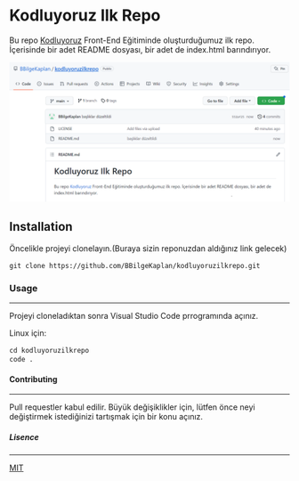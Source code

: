 # Kodluyoruz Ilk Repo

Bu repo [Kodluyoruz](https://kodluyoruz.org) Front-End Eğitiminde oluşturduğumuz ilk repo. İçerisinde bir adet README dosyası, bir adet de index.html barındırıyor.

![](https://github.com/BBilgeKaplan/kodluyoruzilkrepo/blob/main/Ekran%20Al%C4%B1nt%C4%B1s%C4%B1.PNG)


## Installation

Öncelikle projeyi clonelayın.(Buraya sizin reponuzdan aldığınız link gelecek)


```
git clone https://github.com/BBilgeKaplan/kodluyoruzilkrepo.git
```


### Usage
---

Projeyi cloneladıktan sonra Visual Studio Code prrogramında açınız.

Linux için:


```
cd kodluyoruzilkrepo
code .
```



#### Contributing
---

Pull requestler kabul edilir. Büyük değişiklikler için, lütfen önce neyi değiştirmek istediğinizi tartışmak için bir konu açınız.



##### Lisence
---
[MIT](https://choosealicense.com/licenses/mit/)